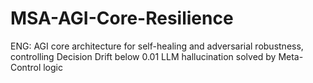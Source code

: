 # MSA-AGI-Core-Resilience
ENG: AGI core architecture for self-healing and adversarial robustness, controlling Decision Drift below 0.01 LLM hallucination solved by Meta-Control logic
